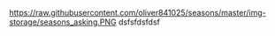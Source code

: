 https://raw.githubusercontent.com/oliver841025/seasons/master/img-storage/seasons_asking.PNG
dsfsfdsfdsf
